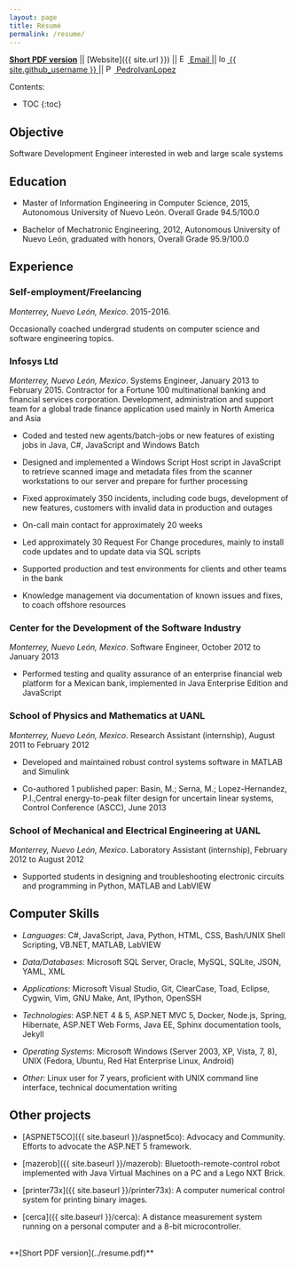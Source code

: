 ```yaml
---
layout: page
title: Résumé
permalink: /resume/
---
```


**[Short PDF version](../resume.pdf)**  \|\| [Website]({{ site.url }}) \|\| <a href="mailto:{{ site.email }}" alt="Email" title="Email">
    <img class="icon" src="{{ site.baseurl }}/{{ site.images_dir }}/buttons/email.png" alt="Email" title="Email" height="15px" width="15px" />
    <span class="username">Email</span>
</a> || <a href="https://github.com/{{ site.github_username }}" title="lopezpdvn@github.com">
  <img class="icon" src="{{ site.baseurl }}/{{ site.images_dir }}/buttons/github.png" alt="lopezpdvn@github.com" title="lopezpdvn@github.com" height="15px" width="15px" />
  <span class="username">{{ site.github_username }}</span>
</a> || <a href="https://www.linkedin.com/in/pedroivanlopez" alt="PedroIvanLopez@linkedin" title="PedroIvanLopez@linkedin">
  <img class="icon" src="{{ site.baseurl }}/{{ site.images_dir }}/buttons/linkedin.png" alt="PedroIvanLopez@linkedin" title="PedroIvanLopez@linkedin" height="15px" width="15px" />
  <span class="username">PedroIvanLopez</span>
</a>

Contents:

* TOC
{:toc}

## Objective

Software Development Engineer interested in web and large scale systems

## Education

- Master of Information Engineering in Computer Science, 2015, Autonomous
  University of Nuevo León.  Overall Grade 94.5/100.0

- Bachelor of Mechatronic Engineering, 2012, Autonomous University of Nuevo
  León, graduated with honors, Overall Grade 95.9/100.0

## Experience

### Self-employment/Freelancing

*Monterrey, Nuevo León, Mexico*. 2015-2016.

Occasionally coached undergrad students on computer science and software
engineering topics.

### Infosys Ltd

*Monterrey, Nuevo León, Mexico*. Systems Engineer, January 2013 to February
2015.  Contractor for a Fortune 100 multinational banking and financial
services corporation. Development, administration and support team for a global
trade finance application used mainly in North America and Asia

- Coded and tested new agents/batch-jobs or new features of existing jobs in
  Java, C#, JavaScript and Windows Batch

- Designed and implemented a Windows Script Host script in JavaScript to
  retrieve scanned image and metadata files from the scanner workstations to
  our server and prepare for further processing

- Fixed approximately 350 incidents, including code bugs, development of new
  features, customers with invalid data in production and outages

- On-call main contact for approximately 20 weeks

- Led approximately 30 Request For Change procedures, mainly to install code
  updates and to update data via SQL scripts

- Supported production and test environments for clients and other teams in the
  bank

- Knowledge management via documentation of known issues and fixes, to coach
  offshore resources

### Center for the Development of the Software Industry

*Monterrey, Nuevo León, Mexico*.  Software Engineer, October 2012 to January
2013

- Performed testing and quality assurance of an enterprise financial web
  platform for a Mexican bank, implemented in Java Enterprise Edition and
  JavaScript

### School of Physics and Mathematics at UANL

*Monterrey, Nuevo León, Mexico*. Research Assistant (internship), August 2011
to February 2012

- Developed and maintained robust control systems software in MATLAB and
  Simulink

- Co-authored 1 published paper: Basin, M.; Serna, M.; Lopez-Hernandez,
  P.I.,Central energy-to-peak filter design for uncertain linear systems,
  Control Conference (ASCC), June 2013

### School of Mechanical and Electrical Engineering at UANL

*Monterrey, Nuevo León, Mexico*.  Laboratory Assistant (internship), February
2012 to August 2012

- Supported students in designing and troubleshooting electronic circuits and
  programming in Python, MATLAB and LabVIEW

## Computer Skills

- *Languages*: C#, JavaScript, Java, Python, HTML, CSS, Bash/UNIX Shell
  Scripting, VB.NET, MATLAB, LabVIEW

- *Data/Databases*: Microsoft SQL Server, Oracle, MySQL, SQLite, JSON, YAML, XML

- *Applications*: Microsoft Visual Studio, Git, ClearCase, Toad, Eclipse, Cygwin,
  Vim, GNU Make, Ant, IPython, OpenSSH

- *Technologies*: ASP.NET 4 & 5, ASP.NET MVC 5, Docker, Node.js, Spring,
  Hibernate, ASP.NET Web Forms, Java EE, Sphinx documentation tools, Jekyll

- *Operating Systems*: Microsoft Windows (Server 2003, XP, Vista, 7, 8), UNIX
  (Fedora, Ubuntu, Red Hat Enterprise Linux, Android)

- *Other*: Linux user for 7 years, proficient with UNIX command line interface,
  technical documentation writing

## Other projects

- [ASPNET5CO]({{ site.baseurl }}/aspnet5co): Advocacy and Community.
  Efforts to advocate the ASP.NET 5 framework.

- [mazerob]({{ site.baseurl }}/mazerob): Bluetooth-remote-control robot
  implemented with Java Virtual Machines on a PC and a Lego NXT Brick.

- [printer73x]({{ site.baseurl }}/printer73x): A computer numerical control
  system for printing binary images.

- [cerca]({{ site.baseurl }}/cerca): A distance measurement system running on a
  personal computer and a 8-bit microcontroller.

<br/>
**[Short PDF version](../resume.pdf)**
